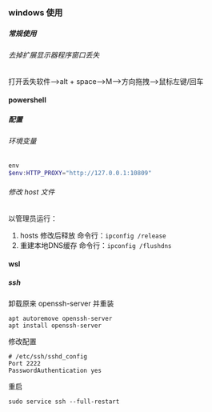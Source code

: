 ### windows 使用

##### 常规使用

###### 去掉扩展显示器程序窗口丢失

打开丢失软件-->alt + space-->M-->方向拖拽-->鼠标左键/回车

#### powershell

##### 配置

###### 环境变量

```powershell
env
$env:HTTP_PROXY="http://127.0.0.1:10809"
```

###### 修改 host 文件

以管理员运行：

1. hosts 修改后释放 命令行：`ipconfig /release`
2. 重建本地DNS缓存 命令行：`ipconfig /flushdns`

#### wsl

##### ssh

卸载原来 openssh-server 并重装

```shell
apt autoremove openssh-server
apt install openssh-server
```

修改配置

```
# /etc/ssh/sshd_config
Port 2222
PasswordAuthentication yes
```

重启

```shell
sudo service ssh --full-restart
```





